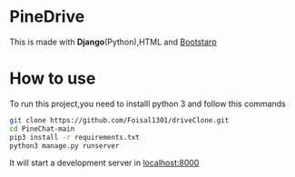 # PineDrive
This is made with **Django**(Python),HTML and 
[Bootstarp](https://getbootstrap.com/)

# How to use
To run this project,you need to installl python 3 and follow this commands
```bash
git clone https://github.com/Foisal1301/driveClone.git
cd PineChat-main
pip3 install -r requirements.txt
python3 manage.py runserver
```
It will start a development server in [localhost:8000](http://localhost:8000)<br>